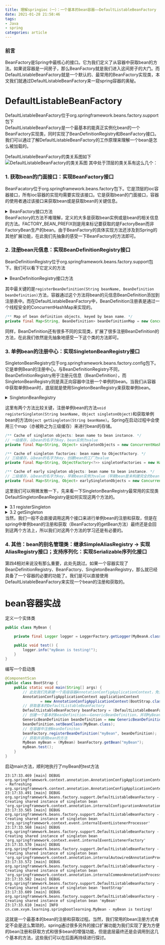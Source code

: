 ```yaml
---
title: 理解springioc（一）：一个基本的bean容器——DefaultListableBeanFactory
date: 2021-01-28 21:58:46
tags: 
- Java
- spring
categories: article
---
```

### 前言
BeanFactory是Spring中最核心的接口。它为我们定义了从容器中获取bean的方法。如果说容器是一间房子，那么BeanFactory就是我们进入这间房子的大门。而DefaultListableBeanFactory就是一个默认的、最常用的BeanFactory实现类，本文我们就通过DefaultListableBeanFactory来一窥spring容器的奥秘。
<!--more-->
# DefaultListableBeanFactory
DefaultListableBeanFactory位于org.springframework.beans.factory.support包下  
DefaultListableBeanFactory是一个最基本的能真正实例化bean的一个BeanFactory实现类，同时实现了BeanDefinitionRegistry和BeanFactory接口。我们可以通过了解DefaultListableBeanFactory的工作原理来理解一个bean是怎么被加载的。

DefaultListableBeanFactory的类关系图如下
![DefaultListableBeanFactory的类关系图](https://xvym.gitee.io/static/理解springioc/图1-DefaultListableBeanFactory的类关系图.png)
其中处于顶层的类关系有这么几个：
### 1. 获取bean的门面接口：实现BeanFactory接口  
BeanFacatory位于org.springframework.beans.factory包下。它是顶层的ioc容器接口，所有ioc容器的实现均需要实现该接口。它是获取bean的门面接口，容器的使用者通过该接口来获取bean或是获取bean的关键信息。
<details>
<summary>BeanFactory接口方法</summary>

```java
public interface BeanFactory {
    
    String FACTORY_BEAN_PREFIX = "&";

    Object getBean(String name) throws BeansException;

    <T> T getBean(String name, Class<T> requiredType) throws BeansException;

    Object getBean(String name, Object... args) throws BeansException;

    <T> T getBean(Class<T> requiredType) throws BeansException;

    <T> T getBean(Class<T> requiredType, Object... args) throws BeansException;

    <T> ObjectProvider<T> getBeanProvider(Class<T> requiredType);

    <T> ObjectProvider<T> getBeanProvider(ResolvableType requiredType);

    boolean containsBean(String name);

    boolean isSingleton(String name) throws NoSuchBeanDefinitionException;

    boolean isPrototype(String name) throws NoSuchBeanDefinitionException;

    boolean isTypeMatch(String name, ResolvableType typeToMatch) throws NoSuchBeanDefinitionException;

    boolean isTypeMatch(String name, Class<?> typeToMatch) throws NoSuchBeanDefinitionException;

    @Nullable
    Class<?> getType(String name) throws NoSuchBeanDefinitionException;

    @Nullable
    Class<?> getType(String name, boolean allowFactoryBeanInit) throws NoSuchBeanDefinitionException;

    String[] getAliases(String name);

}
```
</details>
BeanFactory的方法不难理解，定义的大多是获取bean实例或是bean的相关信息的方法。FACTORY_BEAN_PREFIX则是用来标记要获取的是FactoryBean而非FactoryBean生产的bean。由于BeanFactory的具体实现方法还涉及到Spring的其他扩展功能，在此我们先抽象的感受一下BeanFactory的方法即可。

### 2. 注册bean元信息：实现BeanDefinitionRegistry接口
BeanDefinitionRegistry位于org.springframework.beans.factory.support包下。我们可以看下它定义的方法
<details>
<summary>BeanDefinitionRegistry接口方法</summary>

```java
public interface BeanDefinitionRegistry extends AliasRegistry {

    // 关键 -> 向注册表中注册一个新的BeanDefinition实例
    void registerBeanDefinition(String beanName, BeanDefinition beanDefinition)
            throws BeanDefinitionStoreException;

    // 移除注册表中已注册的BeanDefinition实例
    void removeBeanDefinition(String beanName) throws NoSuchBeanDefinitionException;

    // 从注册中心取得指定的BeanDefinition实例
    BeanDefinition getBeanDefinition(String beanName) throws NoSuchBeanDefinitionException;

    // 判断BeanDefinition实例是否在注册表中（是否注册）
    boolean containsBeanDefinition(String beanName);

    // 取得注册表中所有BeanDefinition实例的beanName（标识）
    String[] getBeanDefinitionNames();

    // 返回注册表中BeanDefinition实例的数量
    int getBeanDefinitionCount();

    // beanName（标识）是否被占用
    boolean isBeanNameInUse(String beanName);
}
```
    
</details>

其中最关键的是```registerBeanDefinition(String beanName, BeanDefinition beanDefinition)```方法，容器通过这个方法将bean的元信息BeanDefinition添加到注册表中。而在DefaultListableBeanFactory中，BeanDefinition注册表是通过一个线程安全的ConcurrentHashMap来实现的。
``` java
/** Map of bean definition objects, keyed by bean name. */
private final Map<String, BeanDefinition> beanDefinitionMap = new ConcurrentHashMap<>(256);
```
同样，BeanDefinition还有很多不同的实现类，扩展了很多注册BeanDefinition的方法，在此我们依然是先抽象地感受一下这个类的方法即可。

### 3. 单例bean的注册中心：实现SingletonBeanRegistry接口  
SingletonBeanRegistry位于org.springframework.beans.factory.config包下。它是单例Bean的注册中心。与BeanDefinitionRegistry不同，BeanDefinitionRegistry用于注册元信息（BeanDefinition），而SingletonBeanRegistry则是真正向容器中注册一个单例的bean。当我们从容器中获取单例bean时，底层就是使用SingletonBeanRegistry来获取单例bean。
<details>
<summary>SingletonBeanRegistry</summary>

```java
public interface SingletonBeanRegistry {
    // 向Bean容器中注册单例Bean
    void registerSingleton(String beanName, Object singletonObject);

    // 根据Bean的名字获取单例Bean
    @Nullable
    Object getSingleton(String beanName);

    // 根据Bean的名字判断容器中是否存在单例Bean
    boolean containsSingleton(String beanName);

    // 获取容器中所有的单例Bean的名字
    String[] getSingletonNames();

    // 获取容器中单例Bean的数量
    int getSingletonCount();

    // 返回此注册表使用的单例互斥锁
    Object getSingletonMutex();
}
```
</details>

这里有两个方法比较关键，注册单例bean的方法```void registerSingleton(String beanName, Object singletonObject)```和获取单例bean的方法```Object getSingleton(String beanName)```。Spring在启动过程中会使用三个map（亦被称之为三级缓存）来进行bean的存储。
```java
/** Cache of singleton objects: bean name to bean instance. */
// 一级缓存，以bean的名字为key，bean实例为value
private final Map<String, Object> singletonObjects = new ConcurrentHashMap<>(256);

/** Cache of singleton factories: bean name to ObjectFactory. */
// 三级缓存，以bean的名字为key，创建bean的工厂为value
private final Map<String, ObjectFactory<?>> singletonFactories = new HashMap<>(16);

/** Cache of early singleton objects: bean name to bean instance. */
// 二级缓存，以bean的名字为key，早期bean实例为value（早期bean是未构建完全的bean，实际上是不可用的，只是用来解决循环依赖的问题）
private final Map<String, Object> earlySingletonObjects = new ConcurrentHashMap<>(16);
```
这里我们可以稍微发散一下，先来看一下SingletonBeanRegistry最常用的实现类DefaultSingletonBeanRegistry是如何实现这两个方法的。
    
<details>
<summary>3.1 registerSingleton</summary>

```java
@Override
public void registerSingleton(String beanName, Object singletonObject) throws IllegalStateException {
    Assert.notNull(beanName, "Bean name must not be null");
    // 利用单例注册表的方式来保证bean是单例注册的。
    Assert.notNull(singletonObject, "Singleton object must not be null");
    synchronized (this.singletonObjects) {
        Object oldObject = this.singletonObjects.get(beanName);
        if (oldObject != null) {
            throw new IllegalStateException("Could not register object [" + singletonObject +
                    "] under bean name '" + beanName + "': there is already object [" + oldObject + "] bound");
        }
        addSingleton(beanName, singletonObject);
    }
}

protected void addSingleton(String beanName, Object singletonObject) {
    synchronized (this.singletonObjects) {
        // 无论二、三级缓存是否存在bean，都会将其清空，并升级到一级缓存中，同时beanName添加到已注册列表中
        this.singletonObjects.put(beanName, singletonObject);
        this.singletonFactories.remove(beanName);
        this.earlySingletonObjects.remove(beanName);
        this.registeredSingletons.add(beanName);
    }
}
```
</details>

<details>   
<summary>3.2 getSingleton</summary>

```java
@Nullable
protected Object getSingleton(String beanName, boolean allowEarlyReference) {
    // Quick check for existing instance without full singleton lock
    // 尝试从一级缓存中获取单例bean
    Object singletonObject = this.singletonObjects.get(beanName);
    if (singletonObject == null && isSingletonCurrentlyInCreation(beanName)) {
        // 如果一级缓存中不存在bean，且bean的状态为创建中，则从二级缓存中获取早期的单例bean
        singletonObject = this.earlySingletonObjects.get(beanName);
        if (singletonObject == null && allowEarlyReference) {
            // 如果二级缓存中也不存在bean，且spring允许循环依赖（allowEarlyReference，默认为true），则会开始通过单例注册表的方式来进行单例bean的创建
            synchronized (this.singletonObjects) {
                // Consistent creation of early reference within full singleton lock
                // 检查一级缓存
                singletonObject = this.singletonObjects.get(beanName);
                if (singletonObject == null) {
                    // 检查二级缓存
                    singletonObject = this.earlySingletonObjects.get(beanName);
                    if (singletonObject == null) {
                        // 检查三级缓存
                        ObjectFactory<?> singletonFactory = this.singletonFactories.get(beanName);
                        // 如果三级缓存不为空，则从对应的单例bean工厂中创建早期bean实例，并将其放入二级缓存中，同时，将三级缓存中的bean工厂删除。
                        if (singletonFactory != null) {
                            singletonObject = singletonFactory.getObject();
                            this.earlySingletonObjects.put(beanName, singletonObject);
                            this.singletonFactories.remove(beanName);
                        }
                    }
                }
            }
        }
    }
    return singletonObject;
}
```
</details>
当然，我们一般不会直接调用这两个接口来进行单例bean的注册和获取，但是在spring中单例bean的注册和获取（BeanFactory的getBean方法）最终还是会回到这两个方法上，所以我们对这两个方法的学习还是有必要的。

### 4. 其他：bean的别名管理类：继承SimpleAliasRegistry -> 实现AliasRegistry接口；支持序列化：实现Serializable序列化接口

第四4相对来说没有那么重要，此处先跳过。如果一个容器实现了BeanDefinitionRegistry、BeanFactory、SingletonBeanRegistry，那么就已经具备了一个容器的必要的功能了。我们是可以直接使用DefaultListableBeanFactory来实现一个bean的注册和获取的。

# bean容器实战
定义一个实体类
```java
public class MyBean {

    private final Logger logger = LoggerFactory.getLogger(MyBeanA.class);

    public void test() {
        logger.info("myBean is testing!");
    }
}
```

编写一个启动类
```java
@ComponentScan
public class BootStrap {
    public static void main(String[] args) {
        // 此处我们先新建一个高级容器AnnotationConfigApplicationContext，免去很多初始化过程，我们只需知道这是一个支持注解的高级容器即可
        AnnotationConfigApplicationContext applicationContext
                = new AnnotationConfigApplicationContext(BootStrap.class);
        // 获取基本的DefaultListableBeanFactory
        DefaultListableBeanFactory beanFactory = (DefaultListableBeanFactory) applicationContext.getBeanFactory();
        // 创建一个基本的BeanDefinition——GenericBeanDefinition，并将MyBean转换为BeanDefinition
        GenericBeanDefinition beanDefinition = new GenericBeanDefinition();
        beanDefinition.setBeanClass(MyBean.class);
        // 在容器中注册BeanDefiniton
        beanFactory.registerBeanDefinition("myBean", beanDefinition);
        // 获取并调用bean的方法
        MyBean myBean = (MyBean) beanFactory.getBean("myBean");
        myBean.test();
    }
}
```
启动main方法，顺利地执行了myBean的test方法
```
23:17:33.469 [main] DEBUG org.springframework.context.annotation.AnnotationConfigApplicationContext - Refreshing org.springframework.context.annotation.AnnotationConfigApplicationContext@48503868
23:17:33.491 [main] DEBUG org.springframework.beans.factory.support.DefaultListableBeanFactory - Creating shared instance of singleton bean 'org.springframework.context.annotation.internalConfigurationAnnotationProcessor'
23:17:33.565 [main] DEBUG org.springframework.beans.factory.support.DefaultListableBeanFactory - Creating shared instance of singleton bean 'org.springframework.context.event.internalEventListenerProcessor'
23:17:33.568 [main] DEBUG org.springframework.beans.factory.support.DefaultListableBeanFactory - Creating shared instance of singleton bean 'org.springframework.context.event.internalEventListenerFactory'
23:17:33.570 [main] DEBUG org.springframework.beans.factory.support.DefaultListableBeanFactory - Creating shared instance of singleton bean 'org.springframework.context.annotation.internalAutowiredAnnotationProcessor'
23:17:33.572 [main] DEBUG org.springframework.beans.factory.support.DefaultListableBeanFactory - Creating shared instance of singleton bean 'org.springframework.context.annotation.internalCommonAnnotationProcessor'
23:17:33.582 [main] DEBUG org.springframework.beans.factory.support.DefaultListableBeanFactory - Creating shared instance of singleton bean 'bootStrap'
23:17:33.609 [main] DEBUG org.springframework.beans.factory.support.DefaultListableBeanFactory - Creating shared instance of singleton bean 'myBean'
23:17:33.610 [main] INFO cn.com.xvym.learning.springbootlearning.MyBean - myBean is testing!
```
这就是一个最基本的bean的注册和获取过程。当然，我们常用的bean注册方式肯定不会是这么繁琐的，spring通过很多另外的接口扩展功能为我们实现了更为方便的bean注册和获取方式和很多bean的增强功能，但是底层最终还是会调用到这几个基本的方法，这些我们可以在后面再持续进行探讨。

